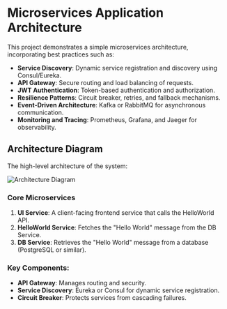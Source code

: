 # Microservices Application Architecture

This project demonstrates a simple microservices architecture, incorporating best practices such as:

- **Service Discovery**: Dynamic service registration and discovery using Consul/Eureka.
- **API Gateway**: Secure routing and load balancing of requests.
- **JWT Authentication**: Token-based authentication and authorization.
- **Resilience Patterns**: Circuit breaker, retries, and fallback mechanisms.
- **Event-Driven Architecture**: Kafka or RabbitMQ for asynchronous communication.
- **Monitoring and Tracing**: Prometheus, Grafana, and Jaeger for observability.

## Architecture Diagram

The high-level architecture of the system:

![Architecture Diagram](./docs/architecture/architecture-diagram.png)

### Core Microservices
1. **UI Service**: A client-facing frontend service that calls the HelloWorld API.
2. **HelloWorld Service**: Fetches the "Hello World" message from the DB Service.
3. **DB Service**: Retrieves the "Hello World" message from a database (PostgreSQL or similar).

### Key Components:
- **API Gateway**: Manages routing and security.
- **Service Discovery**: Eureka or Consul for dynamic service registration.
- **Circuit Breaker**: Protects services from cascading failures.

